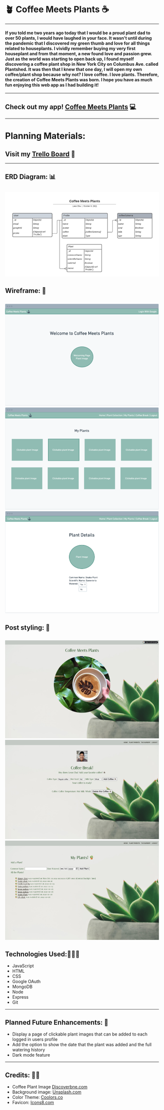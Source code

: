 # 🪴 **Coffee Meets Plants** ☕️
---
#### If you told me two years ago today that I would be a proud plant dad to over 50 plants, I would have laughed in your face. It wasn't until during the pandemic that I discovered my green thumb and love for all things related to houseplants. I vividly remember buying my very first houseplant and from that moment, a new found love and passion grew. Just as the world was starting to open back up, I found myself discovering a coffee plant shop in New York City on Columbus Ave. called Plantshed. It was then that I knew that one day, I will open my own coffee/plant shop because why not? I love coffee. I love plants. Therefore, the creation of Coffee Meets Plants was born. I hope you have as much fun enjoying this web app as I had building it!
---
## Check out my app! [Coffee Meets Plants](https://coffee-meets-plants.fly.dev/) 💻
---
# **Planning Materials:**

## Visit my [Trello Board](https://trello.com/b/q0lcPTJB/coffee-meets-plants) 📝
---
## ERD Diagram: 📊
![ERD](public/images/ERD.jpeg)
---
## Wireframe: 🔧
![wireframe](public/images/Wireframe.png)
![wireframe2](public/images/wireframe2.png)
![wireframe3](public/images/wireframe3.png)
---
## Post styling: 🎊
![post-styling](public/images/post-style-capture.png)
![post-styling2](public/images/post-style-capture2.png)
![post-styling3](public/images/post-style-capture3.png)
---
## Technologies Used:👨🏻‍💻
- JavaScript
- HTML
- CSS
- Google OAuth
- MongoDB
- Node
- Express
- Git
---
## Planned Future Enhancements: 🧊
- Display a page of clickable plant images that can be added to each logged in users profile
- Add the option to show the date that the plant was added and the full watering history
- Dark mode feature
---
## Credits: 👏🏼
- Coffee Plant Image [Discoverbne.com](https://www.discoverbne.com.au/home/food/epilo-the-plant-and-coffee-shop-you-never-knew-you-needed)
- Background image: [Unsplash.com](https://unsplash.com/photos/hDyO6rr3kqk)
- Color Theme: [Coolors.co](https://coolors.co/386d3d-1b4621-d1d5d1-c3c9c4-668574)
- Favicon: [Icons8.com](https://icons8.com/icon/set/plants/color)
